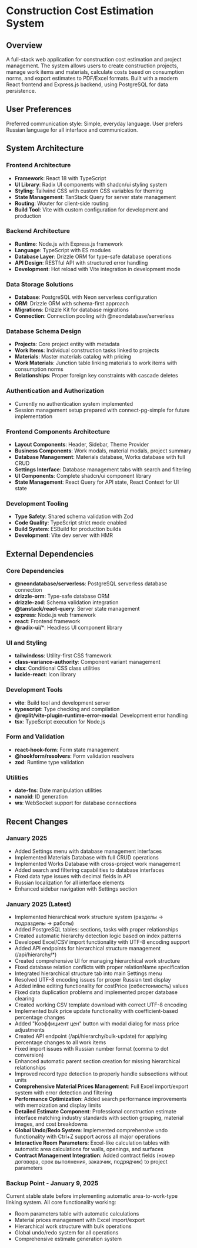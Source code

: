 # Construction Cost Estimation System

## Overview

A full-stack web application for construction cost estimation and project management. The system allows users to create construction projects, manage work items and materials, calculate costs based on consumption norms, and export estimates to PDF/Excel formats. Built with a modern React frontend and Express.js backend, using PostgreSQL for data persistence.

## User Preferences

Preferred communication style: Simple, everyday language.
User prefers Russian language for all interface and communication.

## System Architecture

### Frontend Architecture
- **Framework**: React 18 with TypeScript
- **UI Library**: Radix UI components with shadcn/ui styling system
- **Styling**: Tailwind CSS with custom CSS variables for theming
- **State Management**: TanStack Query for server state management
- **Routing**: Wouter for client-side routing
- **Build Tool**: Vite with custom configuration for development and production

### Backend Architecture
- **Runtime**: Node.js with Express.js framework
- **Language**: TypeScript with ES modules
- **Database Layer**: Drizzle ORM for type-safe database operations
- **API Design**: RESTful API with structured error handling
- **Development**: Hot reload with Vite integration in development mode

### Data Storage Solutions
- **Database**: PostgreSQL with Neon serverless configuration
- **ORM**: Drizzle ORM with schema-first approach
- **Migrations**: Drizzle Kit for database migrations
- **Connection**: Connection pooling with @neondatabase/serverless

### Database Schema Design
- **Projects**: Core project entity with metadata
- **Work Items**: Individual construction tasks linked to projects
- **Materials**: Master materials catalog with pricing
- **Work Materials**: Junction table linking materials to work items with consumption norms
- **Relationships**: Proper foreign key constraints with cascade deletes

### Authentication and Authorization
- Currently no authentication system implemented
- Session management setup prepared with connect-pg-simple for future implementation

### Frontend Components Architecture
- **Layout Components**: Header, Sidebar, Theme Provider
- **Business Components**: Work modals, material modals, project summary
- **Database Management**: Materials database, Works database with full CRUD
- **Settings Interface**: Database management tabs with search and filtering
- **UI Components**: Complete shadcn/ui component library
- **State Management**: React Query for API state, React Context for UI state

### Development Tooling
- **Type Safety**: Shared schema validation with Zod
- **Code Quality**: TypeScript strict mode enabled
- **Build System**: ESBuild for production builds
- **Development**: Vite dev server with HMR

## External Dependencies

### Core Dependencies
- **@neondatabase/serverless**: PostgreSQL serverless database connection
- **drizzle-orm**: Type-safe database ORM
- **drizzle-zod**: Schema validation integration
- **@tanstack/react-query**: Server state management
- **express**: Node.js web framework
- **react**: Frontend framework
- **@radix-ui/***: Headless UI component library

### UI and Styling
- **tailwindcss**: Utility-first CSS framework
- **class-variance-authority**: Component variant management
- **clsx**: Conditional CSS class utilities
- **lucide-react**: Icon library

### Development Tools
- **vite**: Build tool and development server
- **typescript**: Type checking and compilation
- **@replit/vite-plugin-runtime-error-modal**: Development error handling
- **tsx**: TypeScript execution for Node.js

### Form and Validation
- **react-hook-form**: Form state management
- **@hookform/resolvers**: Form validation resolvers
- **zod**: Runtime type validation

### Utilities
- **date-fns**: Date manipulation utilities
- **nanoid**: ID generation
- **ws**: WebSocket support for database connections

## Recent Changes

### January 2025
- Added Settings menu with database management interfaces
- Implemented Materials Database with full CRUD operations
- Implemented Works Database with cross-project work management
- Added search and filtering capabilities to database interfaces
- Fixed data type issues with decimal fields in API
- Russian localization for all interface elements
- Enhanced sidebar navigation with Settings section

### January 2025 (Latest)
- Implemented hierarchical work structure system (разделы → подразделы → работы)
- Added PostgreSQL tables: sections, tasks with proper relationships
- Created automatic hierarchy detection logic based on index patterns
- Developed Excel/CSV import functionality with UTF-8 encoding support
- Added API endpoints for hierarchical structure management (/api/hierarchy/*)
- Created comprehensive UI for managing hierarchical work structure
- Fixed database relation conflicts with proper relationName specification
- Integrated hierarchical structure tab into main Settings menu
- Resolved UTF-8 encoding issues for proper Russian text display
- Added inline editing functionality for costPrice (себестоимость) values
- Fixed data duplication problems and implemented proper database clearing
- Created working CSV template download with correct UTF-8 encoding
- Implemented bulk price update functionality with coefficient-based percentage changes
- Added "Коэффициент цен" button with modal dialog for mass price adjustments
- Created API endpoint (/api/hierarchy/bulk-update) for applying percentage changes to all work items
- Fixed import issues with Russian number format (comma to dot conversion)
- Enhanced automatic parent section creation for missing hierarchical relationships
- Improved record type detection to properly handle subsections without units
- **Comprehensive Material Prices Management**: Full Excel import/export system with error detection and filtering
- **Performance Optimization**: Added search performance improvements with memoization and display limits
- **Detailed Estimate Component**: Professional construction estimate interface matching industry standards with section grouping, material images, and cost breakdowns
- **Global Undo/Redo System**: Implemented comprehensive undo functionality with Ctrl+Z support across all major operations
- **Interactive Room Parameters**: Excel-like calculation tables with automatic area calculations for walls, openings, and surfaces
- **Contract Management Integration**: Added contract fields (номер договора, срок выполнения, заказчик, подрядчик) to project parameters

### Backup Point - January 9, 2025
Current stable state before implementing automatic area-to-work-type linking system. All core functionality working:
- Room parameters table with automatic calculations
- Material prices management with Excel import/export
- Hierarchical work structure with bulk operations
- Global undo/redo system for all operations
- Comprehensive estimate generation system